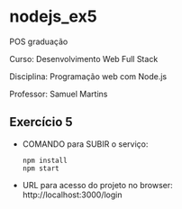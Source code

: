 # nodejs_ex5
POS graduação

Curso: Desenvolvimento Web Full Stack

Disciplina: Programação web com Node.js

Professor: Samuel Martins

## Exercício 5

- COMANDO para SUBIR o serviço:
  ```
  npm install
  npm start
 - URL para acesso do projeto no browser:  
  http://localhost:3000/login  
  
